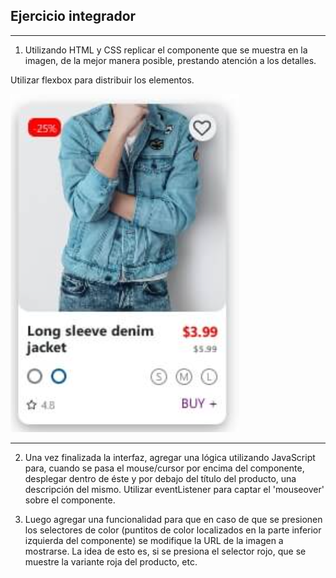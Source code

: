 ## Ejercicio integrador
---

1. Utilizando HTML y CSS replicar el componente que se muestra en la imagen, de la mejor manera posible, prestando atención a los detalles.

Utilizar flexbox para distribuir los elementos.

![alt text](image.png)


---

2. Una vez finalizada la interfaz, agregar una lógica utilizando JavaScript para, cuando se pasa el mouse/cursor por encima del componente, desplegar dentro de éste y por debajo del título del producto, una descripción del mismo. Utilizar eventListener para 
captar el 'mouseover' sobre el componente.

3. Luego agregar una funcionalidad para que en caso de que se presionen los selectores de color (puntitos de color localizados en la parte inferior izquierda del componente) se modifique la URL de la imagen a mostrarse. La idea de esto es, si se presiona el selector rojo, que se muestre la variante roja del producto, etc.
